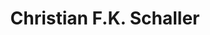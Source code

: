 ---
avatar: /images/people/christianschaller.jpg
avatar_small: /images/people/christianschaller_small.jpg
bio: Christian Schaller is the  Director for Desktop, Graphics, Infotainment & more
  at Red Hat. He's been there for nearly 10 years.
gplus: null
homepage: https://blogs.gnome.org/uraeus/
instagram: null
linkedin: https://www.linkedin.com/in/cschalle1973/
title: Christian F.K. Schaller
twitter: https://twitter.com/cfkschaller
type: guest
username: christianschaller
youtube: null
---
